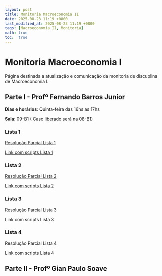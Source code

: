 ```yaml
---
layout: post
title: Monitoria Macroeconomia II
date: 2025-08-23 11:19 +0800
last_modified_at: 2025-08-23 11:19 +0800
tags: [Macroeconomia II, Monitoria]
math: true
toc:  true
---
```


# Monitoria Macroeconomia I

Página destinada a atualização e comunicação da monitoria de discuplina de Macroeconomia I.

## Parte I - Profº Fernando Barros Junior

**Dias e horários**: Quinta-feira das 16hs as 17hs

**Sala**: 09-B1 ( Caso liberado será na 08-B1)

### Lista 1

[Resolução Parcial Lista 1](/pdf/Lista_1___Macro_2.pdf)

[Link com scripts Lista 1](https://github.com/yuripassuelo/yuripassuelo.github.io/tree/main/macro_2/lista_1)

### Lista 2

[Resolução Parcial Lista 2](/pdf/Lista_2___Macro_2.pdf)

[Link com scripts Lista 2](https://github.com/yuripassuelo/yuripassuelo.github.io/tree/main/macro_2/lista_2)

### Lista 3

Resolução Parcial Lista 3

Link com scripts Lista 3

### Lista 4

Resolução Parcial Lista 4

Link com scripts Lista 4

## Parte II - Profº Gian Paulo Soave